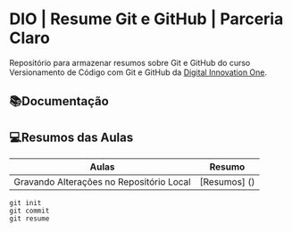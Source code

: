 # DIO | Resume Git e GitHub | Parceria Claro

Repositório para armazenar resumos sobre Git e GitHub do curso Versionamento de Código com Git e GitHub da [Digital Innovation One](https://www.dio.me/).

## 📚Documentação

## 💻Resumos das Aulas
| Aulas | Resumo |
|-------|---------|
|Gravando Alterações no Repositório Local | [Resumos] () |

```
git init
git commit
git resume
```
